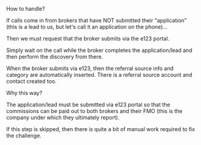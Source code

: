 How to handle?

If calls come in from brokers that have NOT submitted their "application" (this is a lead to us, but let's call it an application on the phone)... 

Then we must request that the broker submits via the e123 portal. 

Simply wait on the call while the broker completes the application/lead and then perform the discovery from there. 

When the broker submits via e123, then the referral source info and category are automatically inserted. There is a referral source account and contact created too.

Why this way?

The application/lead must be submitted via e123 portal so that the commissions can be paid out to both brokers and their FMO (this is the company under which they ultimately report). 

If this step is skipped, then there is quite a bit of manual work required to fix the challenge.